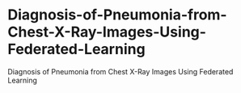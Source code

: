 # Diagnosis-of-Pneumonia-from-Chest-X-Ray-Images-Using-Federated-Learning
Diagnosis of Pneumonia from Chest X-Ray Images Using Federated Learning
